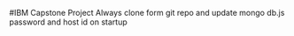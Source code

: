 #IBM Capstone Project
Always clone form git repo and update mongo db.js password and host id on startup